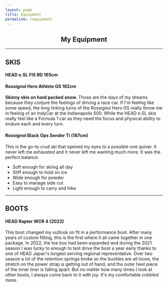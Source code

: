```yaml
---
layout: page
title: Equipment
permalink: /equipment
---
```


## <center>My Equipment</center>

***

## SKIS
####  HEAD e.SL FIS RD 165cm
####  Rossignol Hero Athlete GS 182cm

**Skinny skis on hard packed snow.** Those are the days of my dreams because they conjure the feelings of driving a race car. If I'm feeling like some speed, the long linking turns of the Rossignol Hero GS really throw me in feeling of an IndyCar at the Indianapolis 500. While the HEAD e.SL skis really feel like a Formula 1 car as they need the focus and physical ability to endure each and every turn.

#### Rossignol Black Ops Sender Ti (187cm)

This is the go-to crud ski that opened my eyes to a possible one quiver. It never left me exhausted and it never left me wanting much more. It was the perfect balance.
* Soft enough for skiing all day
* Stiff enough to hold on ice
* Wide enough for powder
* Easy to manage side cut
* Light enough to carry and hike

***

## BOOTS
#### HEAD Rapter WCR 4 (2022)

This boot changed my outlook on fit in a performance boot. After many years of custom fitting, this is the first where it all came together in one package. In 2022, the toe box had been expanded and during the 2021 season I was lucky to enough to test drive the boot a year early thanks to one of HEAD Japan's longest serving regional representative. Over two season a lot of the retention springs broke so the buckles are all loose, the stretch on the power strap is getting out of hand, and the outer heel piece of the inner liner is falling apart. But no matter how many times I look at other boots, I always come back to it with joy. It's my comfortable cobbled mess.